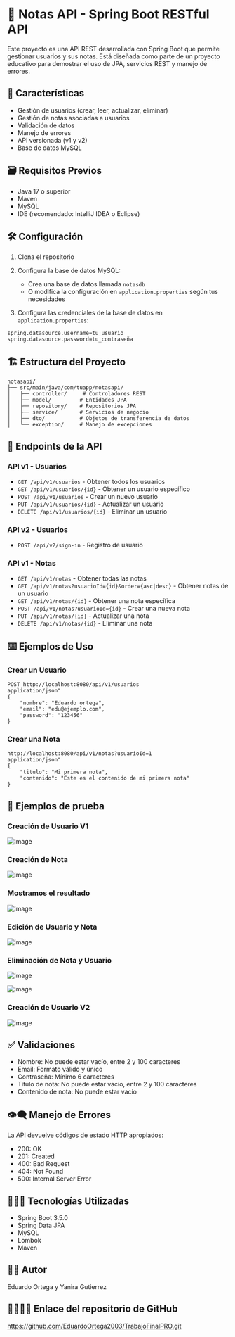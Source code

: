 # 📘 Notas API - Spring Boot RESTful API

Este proyecto es una API REST desarrollada con Spring Boot que permite gestionar usuarios y sus notas. Está diseñada como parte de un proyecto educativo para demostrar el uso de JPA, servicios REST y manejo de errores.

## 📝 Características

- Gestión de usuarios (crear, leer, actualizar, eliminar)
- Gestión de notas asociadas a usuarios
- Validación de datos
- Manejo de errores
- API versionada (v1 y v2)
- Base de datos MySQL

## 🗃️ Requisitos Previos

- Java 17 o superior
- Maven
- MySQL
- IDE (recomendado: IntelliJ IDEA o Eclipse)

## 🛠️ Configuración

1. Clona el repositorio
2. Configura la base de datos MySQL:
   - Crea una base de datos llamada `notasdb`
   - O modifica la configuración en `application.properties` según tus necesidades

3. Configura las credenciales de la base de datos en `application.properties`:
```properties
spring.datasource.username=tu_usuario
spring.datasource.password=tu_contraseña
```

## 🏗️ Estructura del Proyecto

```
notasapi/
├── src/main/java/com/tuapp/notasapi/
│   ├── controller/     # Controladores REST
│   ├── model/         # Entidades JPA
│   ├── repository/    # Repositorios JPA
│   ├── service/       # Servicios de negocio
│   ├── dto/           # Objetos de transferencia de datos
│   └── exception/     # Manejo de excepciones
```

## 🚩 Endpoints de la API

### API v1 - Usuarios

- `GET /api/v1/usuarios` - Obtener todos los usuarios
- `GET /api/v1/usuarios/{id}` - Obtener un usuario específico
- `POST /api/v1/usuarios` - Crear un nuevo usuario
- `PUT /api/v1/usuarios/{id}` - Actualizar un usuario
- `DELETE /api/v1/usuarios/{id}` - Eliminar un usuario

### API v2 - Usuarios

- `POST /api/v2/sign-in` - Registro de usuario

### API v1 - Notas

- `GET /api/v1/notas` - Obtener todas las notas
- `GET /api/v1/notas?usuarioId={id}&order={asc|desc}` - Obtener notas de un usuario
- `GET /api/v1/notas/{id}` - Obtener una nota específica
- `POST /api/v1/notas?usuarioId={id}` - Crear una nueva nota
- `PUT /api/v1/notas/{id}` - Actualizar una nota
- `DELETE /api/v1/notas/{id}` - Eliminar una nota

## ⌨️ Ejemplos de Uso

### Crear un Usuario
```
POST http://localhost:8080/api/v1/usuarios 
application/json" 
{
    "nombre": "Eduardo ortega",
    "email": "edu@ejemplo.com",
    "password": "123456"
}
```

### Crear una Nota
```
http://localhost:8080/api/v1/notas?usuarioId=1 
application/json" 
{
    "titulo": "Mi primera nota",
    "contenido": "Este es el contenido de mi primera nota"
}
```

## 💭 Ejemplos de prueba

### Creación de Usuario V1

![image](https://github.com/user-attachments/assets/215a719f-fcda-4005-a8c6-2ac41043c3d7)

### Creación de Nota

![image](https://github.com/user-attachments/assets/297816fc-dcfb-4cc4-9997-39e18b085310)

### Mostramos el resultado

![image](https://github.com/user-attachments/assets/f89f5e2e-2e82-4fa7-86a8-8360ec300be7)

### Edición de Usuario y Nota

![image](https://github.com/user-attachments/assets/7fd59b2d-f897-40a0-900b-194065d78b18)

### Eliminación de Nota y Usuario

![image](https://github.com/user-attachments/assets/2002f5fa-0942-4bed-b593-195ed2b98e95)

![image](https://github.com/user-attachments/assets/49dfa889-4cf0-4f92-98a7-d9627f26f6de)

### Creación de Usuario V2

![image](https://github.com/user-attachments/assets/2cfde4b1-998b-48a3-8f86-10618e56b7d7)

## ✅ Validaciones

- Nombre: No puede estar vacío, entre 2 y 100 caracteres
- Email: Formato válido y único
- Contraseña: Mínimo 6 caracteres
- Título de nota: No puede estar vacío, entre 2 y 100 caracteres
- Contenido de nota: No puede estar vacío

## 👁️‍🗨️ Manejo de Errores

La API devuelve códigos de estado HTTP apropiados:
- 200: OK
- 201: Created
- 400: Bad Request
- 404: Not Found
- 500: Internal Server Error

## 🧑🏼‍💻 Tecnologías Utilizadas

- Spring Boot 3.5.0
- Spring Data JPA
- MySQL
- Lombok
- Maven

## ✍🏼 Autor

Eduardo Ortega y Yanira Gutierrez

## 🚶🏼‍♂️‍➡️ Enlace del repositorio de GitHub

https://github.com/EduardoOrtega2003/TrabajoFinalPRO.git
